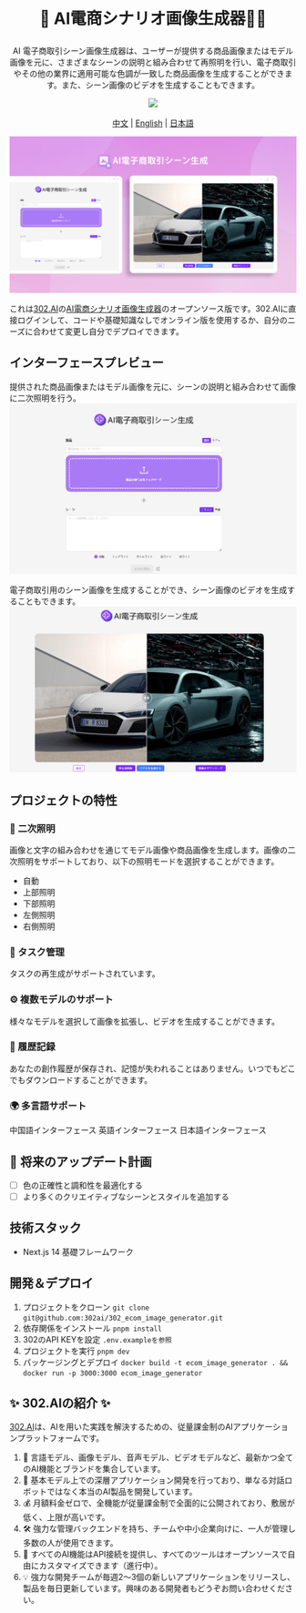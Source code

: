 # <p align="center">🎥 AI電商シナリオ画像生成器🚀✨</p>

<p align="center">AI 電子商取引シーン画像生成器は、ユーザーが提供する商品画像またはモデル画像を元に、さまざまなシーンの説明と組み合わせて再照明を行い、電子商取引やその他の業界に適用可能な色調が一致した商品画像を生成することができます。また、シーン画像のビデオを生成することもできます。</p>

<p align="center"><a href="https://302.ai/ja/tools/ecom1/" target="blank"><img src="https://file.302ai.cn/gpt/imgs/github/302_badge.png" /></a></p >

<p align="center"><a href="README_zh.md">中文</a> | <a href="README.md">English</a> | <a href="README_ja.md">日本語</a></p>

![pic-tool](docs/AI电商场景图生成jp.png) 

これは[302.AI](https://302.ai)の[AI電商シナリオ画像生成器](https://302.ai/ja/tools/ecom1/)のオープンソース版です。302.AIに直接ログインして、コードや基礎知識なしでオンライン版を使用するか、自分のニーズに合わせて変更し自分でデプロイできます。

## インターフェースプレビュー
提供された商品画像またはモデル画像を元に、シーンの説明と組み合わせて画像に二次照明を行う。
![pic-tool](docs/ja/电商场景日1.png)     

電子商取引用のシーン画像を生成することができ、シーン画像のビデオを生成することもできます。
![pic-tool](docs/ja/电商场景日2.png)

## プロジェクトの特性

### 🔆 二次照明
画像と文字の組み合わせを通じてモデル画像や商品画像を生成します。画像の二次照明をサポートしており、以下の照明モードを選択することができます。
- 自動
- 上部照明
- 下部照明
- 左側照明
- 右側照明 
### 🔄 タスク管理
タスクの再生成がサポートされています。
### ⚙️ 複数モデルのサポート
様々なモデルを選択して画像を拡張し、ビデオを生成することができます。
### 📜 履歴記録
あなたの創作履歴が保存され、記憶が失われることはありません。いつでもどこでもダウンロードすることができます。
### 🌍 多言語サポート
中国語インターフェース
英語インターフェース
日本語インターフェース


## 🚩 将来のアップデート計画
- [ ] 色の正確性と調和性を最適化する
- [ ] より多くのクリエイティブなシーンとスタイルを追加する

## 技術スタック
- Next.js 14 基礎フレームワーク

## 開発＆デプロイ

1. プロジェクトをクローン `git clone git@github.com:302ai/302_ecom_image_generator.git`
2. 依存関係をインストール `pnpm install`
3. 302のAPI KEYを設定 `.env.exampleを参照`
4. プロジェクトを実行 `pnpm dev`
5. パッケージングとデプロイ `docker build -t ecom_image_generator . && docker run -p 3000:3000 ecom_image_generator`


## ✨ 302.AIの紹介 ✨

[302.AI](https://302.ai)は、AIを用いた実践を解決するための、従量課金制のAIアプリケーションプラットフォームです。

1. 🧠 言語モデル、画像モデル、音声モデル、ビデオモデルなど、最新かつ全てのAI機能とブランドを集合しています。
2. 🚀 基本モデル上での深層アプリケーション開発を行っており、単なる対話ロボットではなく本当のAI製品を開発しています。
3. 💰 月額料金ゼロで、全機能が従量課金制で全面的に公開されており、敷居が低く、上限が高いです。
4. 🛠 強力な管理バックエンドを持ち、チームや中小企業向けに、一人が管理し多数の人が使用できます。
5. 🔗 すべてのAI機能はAPI接続を提供し、すべてのツールはオープンソースで自由にカスタマイズできます（進行中）。
6. 💡 強力な開発チームが毎週2〜3個の新しいアプリケーションをリリースし、製品を毎日更新しています。興味のある開発者もどうぞお問い合わせください。
